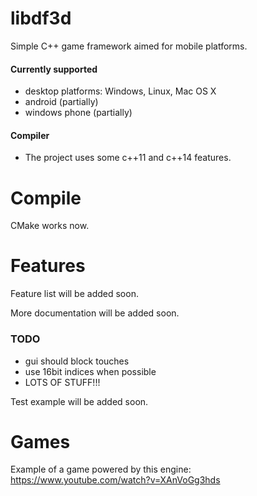 libdf3d
=======
Simple C++ game framework aimed for mobile platforms.

#### Currently supported
* desktop platforms: Windows, Linux, Mac OS X
* android (partially)
* windows phone (partially)

#### Compiler
* The project uses some c++11 and c++14 features.

Compile
=======

CMake works now.

Features
========
Feature list will be added soon.

More documentation will be added soon.

### TODO

* gui should block touches
* use 16bit indices when possible
* LOTS OF STUFF!!!

Test example will be added soon.

Games
========

Example of a game powered by this engine:
https://www.youtube.com/watch?v=XAnVoGg3hds

